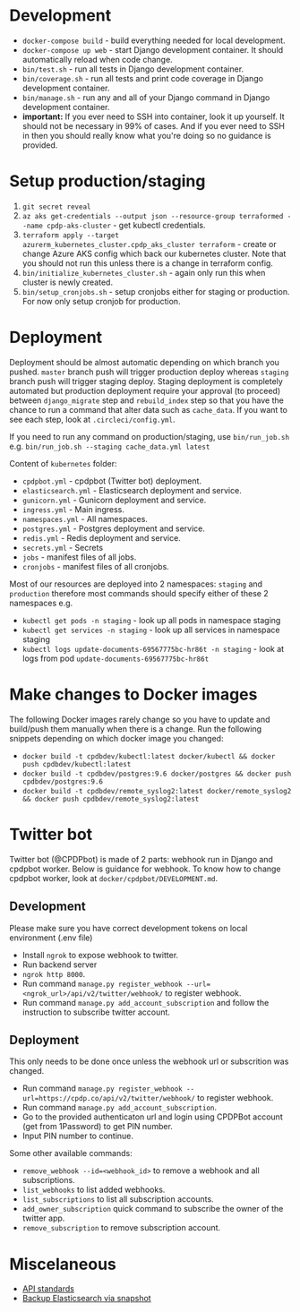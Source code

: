 


# Development

- `docker-compose build` - build everything needed for local development.
- `docker-compose up web` - start Django development container. It should automatically reload when code change.
- `bin/test.sh` - run all tests in Django development container.
- `bin/coverage.sh` - run all tests and print code coverage in Django development container.
- `bin/manage.sh` - run any and all of your Django command in Django development container.
- **important:** If you ever need to SSH into container, look it up yourself. It should not be necessary in 99% of cases. And if you ever need to SSH in then you should really know what you're doing so no guidance is provided.

# Setup production/staging

1. `git secret reveal`
2. `az aks get-credentials --output json --resource-group terraformed --name cpdp-aks-cluster` - get kubectl credentials.
2. `terraform apply --target azurerm_kubernetes_cluster.cpdp_aks_cluster terraform` - create or change Azure AKS config which back our kubernetes cluster. Note that you should not run this unless there is a change in terraform config.
3. `bin/initialize_kubernetes_cluster.sh` - again only run this when cluster is newly created.
4. `bin/setup_cronjobs.sh` - setup cronjobs either for staging or production. For now only setup cronjob for production.

# Deployment

Deployment should be almost automatic depending on which branch you pushed. `master` branch push will trigger production deploy whereas `staging` branch push will trigger staging deploy. Staging deployment is completely automated but production deployment require your approval (to proceed) between `django_migrate` step and `rebuild_index` step so that you have the chance to run a command that alter data such as `cache_data`. If you want to see each step, look at `.circleci/config.yml`.

If you need to run any command on production/staging, use `bin/run_job.sh` e.g. `bin/run_job.sh --staging cache_data.yml latest`

Content of `kubernetes` folder:
- `cpdpbot.yml` - cpdpbot (Twitter bot) deployment.
- `elasticsearch.yml` - Elasticsearch deployment and service.
- `gunicorn.yml` - Gunicorn deployment and service.
- `ingress.yml` - Main ingress.
- `namespaces.yml` - All namespaces.
- `postgres.yml` - Postgres deployment and service.
- `redis.yml` - Redis deployment and service.
- `secrets.yml` - Secrets
- `jobs` - manifest files of all jobs.
- `cronjobs` - manifest files of all cronjobs.

Most of our resources are deployed into 2 namespaces: `staging` and `production` therefore most commands should specify either of these 2 namespaces e.g.
- `kubectl get pods -n staging` - look up all pods in namespace staging
- `kubectl get services -n staging` - look up all services in namespace staging
- `kubectl logs update-documents-69567775bc-hr86t -n staging` - look at logs from pod `update-documents-69567775bc-hr86t`

# Make changes to Docker images

The following Docker images rarely change so you have to update and build/push them manually when there is a change. Run the following snippets depending on which docker image you changed:

- `docker build -t cpdbdev/kubectl:latest docker/kubectl && docker push cpdbdev/kubectl:latest`
- `docker build -t cpdbdev/postgres:9.6 docker/postgres && docker push cpdbdev/postgres:9.6`
- `docker build -t cpdbdev/remote_syslog2:latest docker/remote_syslog2 && docker push cpdbdev/remote_syslog2:latest`

# Twitter bot

Twitter bot (@CPDPbot) is made of 2 parts: webhook run in Django and cpdpbot worker. Below is guidance for webhook. To know how to change cpdpbot worker, look at `docker/cpdpbot/DEVELOPMENT.md`.

## Development
Please make sure you have correct development tokens on local environment (.env file)
- Install `ngrok` to expose webhook to twitter.
- Run backend server
- `ngrok http 8000`.
- Run command `manage.py register_webhook --url=<ngrok_url>/api/v2/twitter/webhook/` to register webhook.
- Run command `manage.py add_account_subscription` and follow the instruction to subscribe twitter account.

## Deployment
This only needs to be done once unless the webhook url or subscrition was changed.
- Run command `manage.py register_webhook --url=https://cpdp.co/api/v2/twitter/webhook/` to register webhook.
- Run command `manage.py add_account_subscription`.
- Go to the provided authenticaton url and login using CPDPBot account (get from 1Password) to get PIN number.
- Input PIN number to continue.

Some other available commands:
- `remove_webhook --id=<webhook_id>` to remove a webhook and all subscriptions.
- `list_webhooks` to list added webhooks.
- `list_subscriptions` to list all subscription accounts.
- `add_owner_subscription` quick command to subscribe the owner of the twitter app.
- `remove_subscription` to remove subscription account.

# Miscelaneous

- [API standards](docs/api-standards.md)
- [Backup Elasticsearch via snapshot](docs/backup-elasticsearch-snapshot.md)


